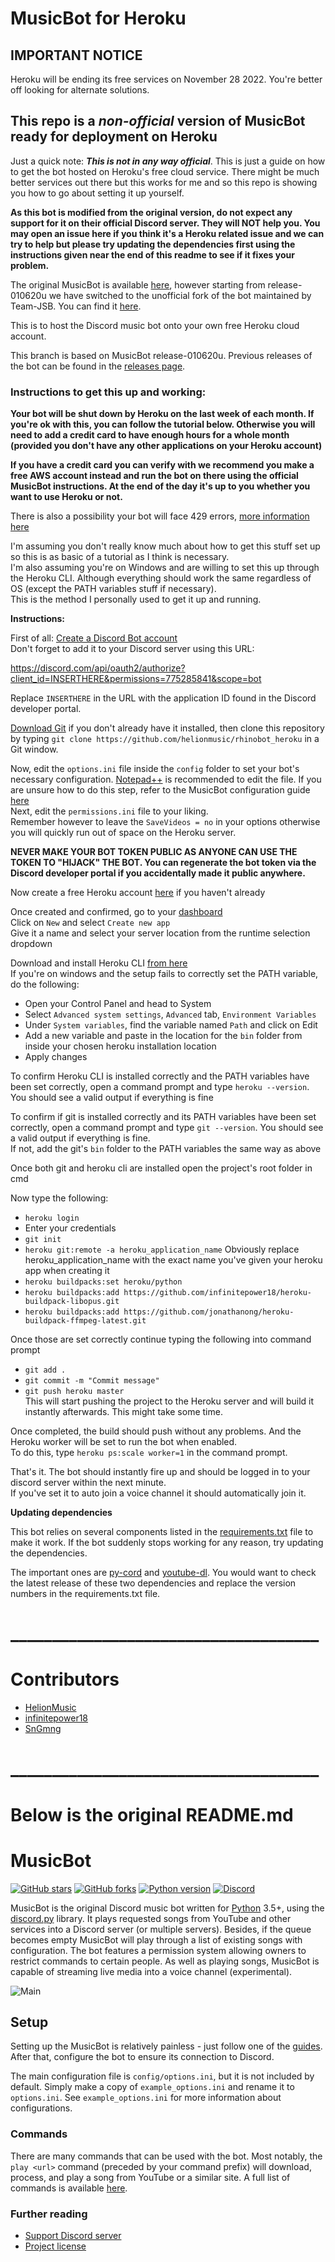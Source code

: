 # MusicBot for Heroku

## IMPORTANT NOTICE
Heroku will be ending its free services on November 28 2022. You're better off looking for alternate solutions.

## This repo is a *non-official* version of MusicBot ready for deployment on Heroku

Just a quick note: ***This is not in any way official***. This is just a guide on how to get the bot hosted on Heroku's free cloud service. There might be much better services out there but this works for me and so this repo is showing you how to go about setting it up yourself.

**As this bot is modified from the original version, do not expect any support for it on their official Discord server. They will NOT help you. You may open an issue here if you think it's a Heroku related issue and we can try to help but please try updating the dependencies first using the instructions given near the end of this readme to see if it fixes your problem.**

The original MusicBot is available [here](https://github.com/Just-Some-Bots/MusicBot), however starting from release-010620u we have switched to the unofficial fork of the bot maintained by Team-JSB. You can find it [here](https://github.com/Team-JSB/MusicBot).

This is to host the Discord music bot onto your own free Heroku cloud account.

This branch is based on MusicBot release-010620u. Previous releases of the bot can be found in the [releases page](https://github.com/helionmusic/rhinobot_heroku/releases).

### Instructions to get this up and working:
**Your bot will be shut down by Heroku on the last week of each month. If you're ok with this, you can follow the tutorial below. Otherwise you will need to add a credit card to have enough hours for a whole month (provided you don't have any other applications on your Heroku account)**

**If you have a credit card you can verify with we recommend you make a free AWS account instead and run the bot on there using the official MusicBot instructions. At the end of the day it's up to you whether you want to use Heroku or not.**

There is also a possibility your bot will face 429 errors, [more information here](https://github.com/helionmusic/rhinobot_heroku/issues/31)

I'm assuming you don't really know much about how to get this stuff set up so this is as basic of a tutorial as I think is necessary.  
I'm also assuming you're on Windows and are willing to set this up through the Heroku CLI. Although everything should work the same regardless of OS (except the PATH variables stuff if necessary).  
This is the method I personally used to get it up and running.

**Instructions:**

First of all: [Create a Discord Bot account](https://discord.com/developers)  
Don't forget to add it to your Discord server using this URL:

https://discord.com/api/oauth2/authorize?client_id=INSERTHERE&permissions=775285841&scope=bot

Replace `INSERTHERE` in the URL with the application ID found in the Discord developer portal.
  
[Download Git](https://git-scm.com/) if you don't already have it installed, then clone this repository by typing `git clone https://github.com/helionmusic/rhinobot_heroku` in a Git window.


Now, edit the `options.ini` file inside the `config` folder to set your bot's necessary configuration. [Notepad++](https://notepad-plus-plus.org/downloads/) is recommended to edit the file. 
If you are unsure how to do this step, refer to the MusicBot configuration guide [here](https://team-jsb.github.io/MusicBot/using/configuration/)  
Next, edit the `permissions.ini` file to your liking.  
Remember however to leave the `SaveVideos = no` in your options otherwise you will quickly run out of space on the Heroku server.

**NEVER MAKE YOUR BOT TOKEN PUBLIC AS ANYONE CAN USE THE TOKEN TO "HIJACK" THE BOT. You can regenerate the bot token via the Discord developer portal if you accidentally made it public anywhere.**


Now create a free Heroku account [here](https://www.heroku.com/) if you haven't already

Once created and confirmed, go to your [dashboard](https://dashboard.heroku.com/apps)  
Click on `New` and select `Create new app`  
Give it a name and select your server location from the runtime selection dropdown

Download and install Heroku CLI [from here](https://devcenter.heroku.com/articles/heroku-cli)  
If you're on windows and the setup fails to correctly set the PATH variable, do the following:  
* Open your Control Panel and head to System  
* Select `Advanced system settings`, `Advanced` tab, `Environment Variables`  
* Under `System variables`, find the variable named `Path` and click on Edit  
* Add a new variable and paste in the location for the `bin` folder from inside your chosen heroku installation location  
* Apply changes  

To confirm Heroku CLI is installed correctly and the PATH variables have been set correctly, open a command prompt and type `heroku --version`. You should see a valid output if everything is fine


To confirm if git is installed correctly and its PATH variables have been set correctly, open a command prompt and type `git --version`. You should see a valid output if everything is fine.  
If not, add the git's `bin` folder to the PATH variables the same way as above  

  
Once both git and heroku cli are installed open the project's root folder in cmd

Now type the following:  
* ``heroku login``  
* Enter your credentials  
* ``git init``  
* ``heroku git:remote -a heroku_application_name`` Obviously replace heroku_application_name with the exact name you've given your heroku app when creating it  
* ``heroku buildpacks:set heroku/python``  
* ``heroku buildpacks:add https://github.com/infinitepower18/heroku-buildpack-libopus.git``  
* ``heroku buildpacks:add https://github.com/jonathanong/heroku-buildpack-ffmpeg-latest.git``    

Once those are set correctly continue typing the following into command prompt  
* ``git add .``  
* ``git commit -m "Commit message"``  
* ``git push heroku master``  
This will start pushing the project to the Heroku server and will build it instantly afterwards. This might take some time.

Once completed, the build should push without any problems. And the Heroku worker will be set to run the bot when enabled.  
To do this, type ``heroku ps:scale worker=1`` in the command prompt.

That's it. The bot should instantly fire up and should be logged in to your discord server within the next minute.  
If you've set it to auto join a voice channel it should automatically join it.

**Updating dependencies**

This bot relies on several components listed in the [requirements.txt](https://github.com/helionmusic/rhinobot_heroku/blob/master/requirements.txt) file to make it work. If the bot suddenly stops working for any reason, try updating the dependencies.

The important ones are [py-cord](https://github.com/Pycord-Development/pycord/releases) and [youtube-dl](https://github.com/ytdl-org/youtube-dl/releases). You would want to check the latest release of these two dependencies and replace the version numbers in the requirements.txt file.

# _____________________________________
# Contributors

* [HelionMusic](https://github.com/helionmusic)
* [infinitepower18](https://github.com/infinitepower18)
* [SnGmng](https://github.com/SnGmng)



# _____________________________________ 
# Below is the original README.md 

# MusicBot

[![GitHub stars](https://img.shields.io/github/stars/Team-JSB/MusicBot.svg)](https://github.com/Team-JSB/MusicBot/stargazers)
[![GitHub forks](https://img.shields.io/github/forks/Team-JSB/MusicBot.svg)](https://github.com/Team-JSB/MusicBot/network)
[![Python version](https://img.shields.io/badge/python-3.5%2C%203.6%2C%203.7-blue.svg)](https://python.org)
[![Discord](https://discordapp.com/api/guilds/129489631539494912/widget.png?style=shield)](https://discord.gg/bots)

MusicBot is the original Discord music bot written for [Python](https://www.python.org "Python homepage") 3.5+, using the [discord.py](https://github.com/Rapptz/discord.py) library. It plays requested songs from YouTube and other services into a Discord server (or multiple servers). Besides, if the queue becomes empty MusicBot will play through a list of existing songs with configuration. The bot features a permission system allowing owners to restrict commands to certain people. As well as playing songs, MusicBot is capable of streaming live media into a voice channel (experimental).

![Main](https://i.imgur.com/FWcHtcS.png)

## Setup

Setting up the MusicBot is relatively painless - just follow one of the [guides](https://team-jsb.github.io/MusicBot/). After that, configure the bot to ensure its connection to Discord.

The main configuration file is `config/options.ini`, but it is not included by default. Simply make a copy of `example_options.ini` and rename it to `options.ini`. See `example_options.ini` for more information about configurations.

### Commands

There are many commands that can be used with the bot. Most notably, the `play <url>` command (preceded by your command prefix) will download, process, and play a song from YouTube or a similar site. A full list of commands is available [here](https://team-jsb.github.io/MusicBot/using/commands/ "Commands").

### Further reading

* [Support Discord server](https://discord.gg/bots)
* [Project license](LICENSE)

